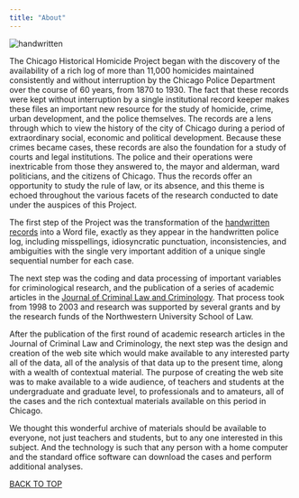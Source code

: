 ```yaml
---
title: "About"
---
```


![handwritten](/img/about/_index/handwritten.jpg)

The Chicago Historical Homicide Project began with the discovery of the availability of a rich log of more than 11,000 homicides maintained consistently and without interruption by the Chicago Police Department over the course of 60 years, from 1870 to 1930. The fact that these records were kept without interruption by a single institutional record keeper makes these files an important new resource for the study of homicide, crime, urban development, and the police themselves. The records are a lens through which to view the history of the city of Chicago during a period of extraordinary social, economic and political development. Because these crimes became cases, these records are also the foundation for a study of courts and legal institutions. The police and their operations were inextricable from those they answered to, the mayor and alderman, ward politicians, and the citizens of Chicago. Thus the records offer an opportunity to study the rule of law, or its absence, and this theme is echoed throughout the various facets of the research conducted to date under the auspices of this Project.

The first step of the Project was the transformation of the [handwritten records](/docs_fk/homicide/handwritten_cases.pdf) into a Word file, exactly as they appear in the handwritten police log, including misspellings, idiosyncratic punctuation, inconsistencies, and ambiguities with the single very important addition of a unique single sequential number for each case.

The next step was the coding and data processing of important variables for criminological research, and the publication of a series of academic articles in the [Journal of Criminal Law and Criminology](/pubs/journal/). That process took from 1998 to 2003 and research was supported by several grants and by the research funds of the Northwestern University School of Law.

After the publication of the first round of academic research articles in the Journal of Criminal Law and Criminology, the next step was the design and creation of the web site which would make available to any interested party all of the data, all of the analysis of that data up to the present time, along with a wealth of contextual material. The purpose of creating the web site was to make available to a wide audience, of teachers and students at the undergraduate and graduate level, to professionals and to amateurs, all of the cases and the rich contextual materials available on this period in Chicago.

We thought this wonderful archive of materials should be available to everyone, not just teachers and students, but to any one interested in this subject. And the technology is such that any person with a home computer and the standard office software can download the cases and perform additional analyses.

[BACK TO TOP](/about/#TOP/)
